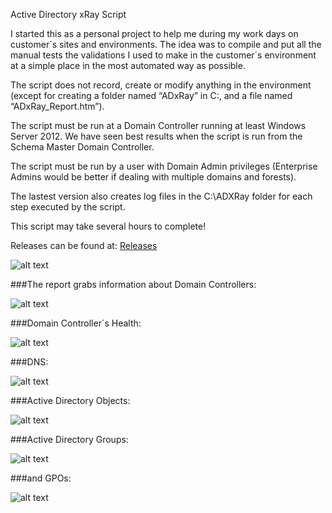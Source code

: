 Active Directory xRay Script

I started this as a personal project to help me during my work days on customer´s sites and environments. The idea was to compile and put all the manual tests the validations I used to make in the customer´s environment at a simple place in the most automated way as possible. 

The script does not record, create or modify anything in the environment (except for creating a folder named “ADxRay” in C:\, and a file named “ADxRay_Report.htm”). 

The script must be run at a Domain Controller running at least Windows Server 2012. We have seen best results when the script is run from the Schema Master Domain Controller.

The script must be run by a user with Domain Admin privileges (Enterprise Admins would be better if dealing with multiple domains and forests).

The lastest version also creates log files in the C:\ADXRay folder for each step executed by the script.

This script may take several hours to complete!

Releases can be found at: [Releases](https://github.com/Merola132/ADxRay/releases)

![alt text](https://github.com/Merola132/ADxRay/raw/master/Docs/0.png)


###The report grabs information about Domain Controllers:

![alt text](https://github.com/Merola132/ADxRay/raw/master/Docs/1.png)

###Domain Controller´s Health:

![alt text](https://github.com/Merola132/ADxRay/raw/master/Docs/2.png)

###DNS:

![alt text](https://github.com/Merola132/ADxRay/raw/master/Docs/3.png)

###Active Directory Objects:

![alt text](https://github.com/Merola132/ADxRay/raw/master/Docs/4.png)

###Active Directory Groups:

![alt text](https://github.com/Merola132/ADxRay/raw/master/Docs/5.png)

###and GPOs:

![alt text](https://github.com/Merola132/ADxRay/raw/master/Docs/6.png)
